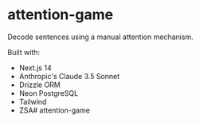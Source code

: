 # attention-game

Decode sentences using a manual attention mechanism. 

Built with:

- Next.js 14
- Anthropic's Claude 3.5 Sonnet
- Drizzle ORM
- Neon PostgreSQL
- Tailwind
- ZSA# attention-game
